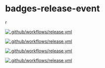 # badges-release-event
r

[![.github/workflows/release.yml](https://github.com/anthmmatic/badges-release-event/actions/workflows/release.yml/badge.svg?branch=1.06)](https://github.com/anthmmatic/badges-release-event/actions/workflows/release.yml)

[![.github/workflows/release.yml](https://github.com/anthmmatic/badges-release-event/actions/workflows/release.yml/badge.svg?branch=1.07)](https://github.com/anthmmatic/badges-release-event/actions/workflows/release.yml)

[![.github/workflows/release.yml](https://github.com/anthmmatic/badges-release-event/actions/workflows/release.yml/badge.svg?branch=1.08)](https://github.com/anthmmatic/badges-release-event/actions/workflows/release.yml)

[![.github/workflows/release.yml](https://github.com/anthmmatic/badges-release-event/actions/workflows/release.yml/badge.svg?branch=1.10)](https://github.com/anthmmatic/badges-release-event/actions/workflows/release.yml)
